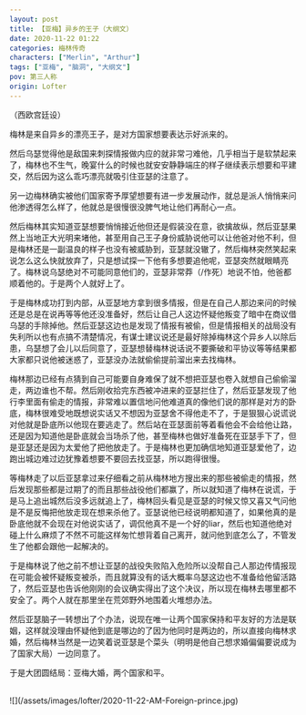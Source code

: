 ```yaml
---
layout: post
title: 【亚梅】异乡的王子（大纲文）
date: 2020-11-22 01:22
categories: 梅林传奇
characters: ["Merlin", "Arthur"]
tags: ["亚梅", "脑洞", "大纲文"]
pov: 第三人称
origin: Lofter
---
```


（西欧宫廷设）

梅林是来自异乡的漂亮王子，是对方国家想要表达示好派来的。

然后乌瑟觉得他是敌国来刺探情报做内应的就非常刁难他，几乎相当于是软禁起来了，梅林也不生气，晚宴什么的时候也就安安静静端庄的样子继续表示想要和平建交，然后因为这么乖巧漂亮就吸引住亚瑟的注意了。

另一边梅林确实被他们国家寄予厚望想要有进一步发展动作，就总是派人悄悄来问他渗透得怎么样了，他就总是很慢很没脾气地让他们再耐心一点。

然后梅林其实知道亚瑟想要悄悄接近他但还是假装没在意，欲擒故纵，然后亚瑟果然上当地正大光明来堵他，甚至用自己王子身份威胁说他可以让他爸对他不利，但是梅林还是一副温良的样子也没有被威胁到，亚瑟就没辙了，然后梅林突然笑起来说怎么这么快就放弃了，只是想试探一下他有多想要追他呢，亚瑟突然就眼睛亮了。梅林说乌瑟绝对不可能同意他们的，亚瑟非常莽（/作死）地说不怕，他爸都顺着他的。于是两个人就好上了。

于是梅林成功打到内部，从亚瑟地方拿到很多情报，但是在自己人那边来问的时候还是总是在说再等等他还没准备好，然后让自己人这边怀疑他叛变了暗中在商议借乌瑟的手除掉他。然后亚瑟这边也是发现了情报有被偷，但是情报相关的战局没有失利所以也有点搞不清楚情况，有谋士建议说还是最好除掉梅林这个异乡人以除后患，乌瑟想了会儿以后同意了，亚瑟想替梅林说话说不要撕破和平协议等等结果都大家都只说他被迷惑了，亚瑟没办法就偷偷提前溜出来去找梅林。

梅林那边已经有点猜到自己可能要自身难保了就不想把亚瑟也卷入就想自己偷偷溜走，两边谁也不帮。然后刚收拾完东西被冲进来的亚瑟拦住了，然后亚瑟发现了他行李里面有偷走的情报，非常难以置信地问他难道真的像他们说的那样是对方的卧底，梅林很难受地既想说实话又不想因为亚瑟舍不得他走不了，于是狠狠心说谎说对他就是卧底所以他现在要逃走了。然后站在亚瑟面前等着看他会不会给他让路，还是因为知道他是卧底就会当场杀了他，甚至梅林也做好准备死在亚瑟手下了，但是亚瑟还是因为太爱他了把他放走了。于是梅林也更加确信地知道亚瑟爱他了，边跑出城边难过边犹豫着想要不要回去找亚瑟，所以跑得很慢。

等梅林走了以后亚瑟拿过来仔细看之前从梅林地方搜出来的那些被偷走的情报，然后发现那些都是过期了的而且那些战役他们都赢了，所以就知道了梅林在说谎，于是马上追出城然后没多远就追上了，梅林回头看见是亚瑟的时候又惊又喜又气问他是不是反悔把他放走现在想来杀他了。亚瑟说他已经说明都知道了，如果他真的是卧底他就不会现在对他说实话了，调侃他真不是一个好的liar，然后也知道他绝对碰上什么麻烦了不然不可能这样匆忙想背着自己离开，就问他到底怎么了，不管发生了他都会跟他一起解决的。

于是梅林说了他之前不想让亚瑟的战役失败陷入危险所以没帮自己人那边传情报现在可能会被怀疑叛变被杀，而且就算没有的话大概率乌瑟这边也不准备给他留活路了，然后亚瑟也告诉他刚刚的会议确实得出了这个决议，所以现在梅林去哪里都不安全了。两个人就在那里坐在荒郊野外地围着火堆想办法。

然后亚瑟脑子一转想出了个办法，说现在唯一让两个国家保持和平友好的方法是联姻，这样就没理由怀疑他到底是哪边的了因为他同时是两边的，所以直接向梅林求婚，然后梅林当然是一边笑着说亚瑟是个菜头（明明是他自己想求婚偏偏要说成为了国家大局）一边同意了。

于是大团圆结局：亚梅大婚，两个国家和平。

<br>
![](/assets/images/lofter/2020-11-22-AM-Foreign-prince.jpg)
